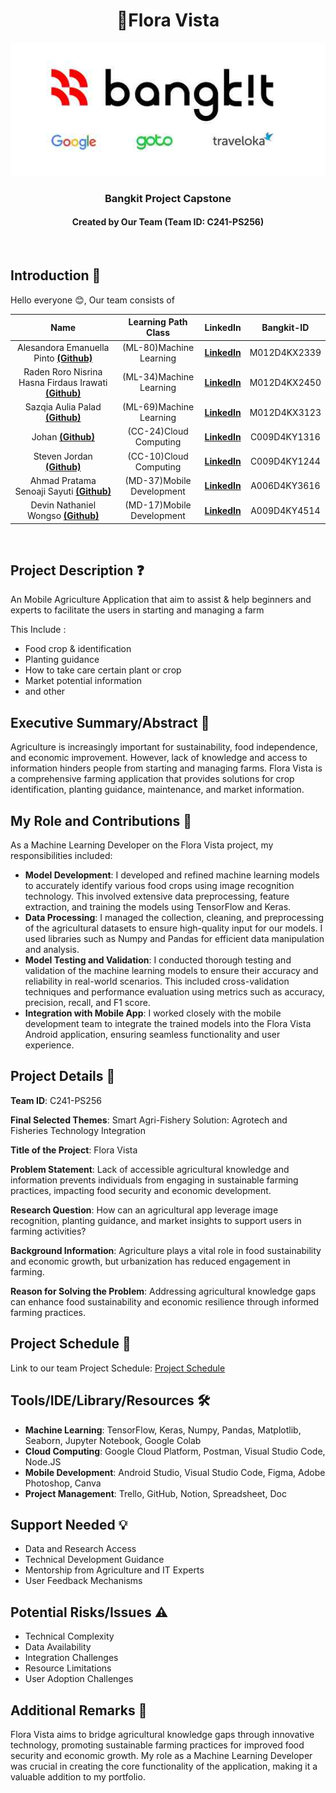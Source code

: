 <h1 align="center">🌾Flora Vista</h1>
<p align="center">
  <img src="https://github.com/Flora-Vista-Bangkit-Capstone/.github/blob/main/logo.jpg" alt="./logo.jpg">
</p>
<h3 align="center">Bangkit Project Capstone</h3>
<h4 align="center">Created by Our Team (Team ID: C241-PS256)</h4>
<br>

## Introduction 👋 

Hello everyone 😊, Our team consists of

| Name  | Learning Path Class |  LinkedIn  |  Bangkit-ID  |
| :---: | :-----------------: | :--------: | :-----------:| 
| Alesandora Emanuella Pinto [**(Github)**](https://github.com/alesandora) | (ML-80)Machine Learning | [**LinkedIn**](https://www.linkedin.com/in/alesandoraemanuella/) | M012D4KX2339  |
| Raden Roro Nisrina Hasna Firdaus  Irawati [**(Github)**](https://github.com/Nisrinahasna) | (ML-34)Machine Learning  | [**LinkedIn**](https://www.linkedin.com/in/nisrinhasna/)  |M012D4KX2450  |
| Sazqia Aulia Palad [**(Github)**](https://github.com/sazqiaauliap) | (ML-69)Machine Learning  | [**LinkedIn**](https://www.linkedin.com/in/sazqiaaulia/) | M012D4KX3123  |
| Johan [**(Github)**](https://github.com/Jay-Jo9802) | (CC-24)Cloud Computing | [**LinkedIn**](https://www.linkedin.com/in/johan-jayjo/)  | C009D4KY1316  |
| Steven Jordan [**(Github)**](https://github.com/MajinVader) | (CC-10)Cloud Computing | [**LinkedIn**](https://www.linkedin.com/in/steven-jordan-mv/) | C009D4KY1244  |
| Ahmad Pratama Senoaji Sayuti [**(Github)**](https://github.com/amadpratm)  | (MD-37)Mobile Development  | [**LinkedIn**](https://www.linkedin.com/in/amadpratm/) | A006D4KY3616  |
| Devin Nathaniel Wongso [**(Github)**](https://github.com/XiAnzheng-ID)  | (MD-17)Mobile Development  | [**LinkedIn**](https://www.linkedin.com/in/devin-nathaniel/)  | A009D4KY4514  |

<br>

## Project Description ❓
An Mobile Agriculture Application that aim to assist & help beginners and experts to facilitate the users in starting and managing a farm

This Include :
- Food crop & identification
- Planting guidance
- How to take care certain plant or crop
- Market potential information
- and other 

## Executive Summary/Abstract 📜
Agriculture is increasingly important for sustainability, food independence, and economic improvement. However, lack of knowledge and access to information hinders people from starting and managing farms. Flora Vista is a comprehensive farming application that provides solutions for crop identification, planting guidance, maintenance, and market information.

## My Role and Contributions 🚀
As a Machine Learning Developer on the Flora Vista project, my responsibilities included:
- **Model Development**: I developed and refined machine learning models to accurately identify various food crops using image recognition technology. This involved extensive data preprocessing, feature extraction, and training the models using TensorFlow and Keras.
- **Data Processing**: I managed the collection, cleaning, and preprocessing of the agricultural datasets to ensure high-quality input for our models. I used libraries such as Numpy and Pandas for efficient data manipulation and analysis.
- **Model Testing and Validation**: I conducted thorough testing and validation of the machine learning models to ensure their accuracy and reliability in real-world scenarios. This included cross-validation techniques and performance evaluation using metrics such as accuracy, precision, recall, and F1 score.
- **Integration with Mobile App**: I worked closely with the mobile development team to integrate the trained models into the Flora Vista Android application, ensuring seamless functionality and user experience.

## Project Details 📅
**Team ID**: C241-PS256

**Final Selected Themes**: Smart Agri-Fishery Solution: Agrotech and Fisheries Technology Integration

**Title of the Project**: Flora Vista

**Problem Statement**:
Lack of accessible agricultural knowledge and information prevents individuals from engaging in sustainable farming practices, impacting food security and economic development.

**Research Question**:
How can an agricultural app leverage image recognition, planting guidance, and market insights to support users in farming activities?

**Background Information**:
Agriculture plays a vital role in food sustainability and economic growth, but urbanization has reduced engagement in farming.

**Reason for Solving the Problem**:
Addressing agricultural knowledge gaps can enhance food sustainability and economic resilience through informed farming practices.

## Project Schedule 📆
Link to our team Project Schedule: [Project Schedule](link-to-schedule)

## Tools/IDE/Library/Resources 🛠️
- **Machine Learning**: TensorFlow, Keras, Numpy, Pandas, Matplotlib, Seaborn, Jupyter Notebook, Google Colab
- **Cloud Computing**: Google Cloud Platform, Postman, Visual Studio Code, Node.JS
- **Mobile Development**: Android Studio, Visual Studio Code, Figma, Adobe Photoshop, Canva
- **Project Management**: Trello, GitHub, Notion, Spreadsheet, Doc

## Support Needed 💡
- Data and Research Access
- Technical Development Guidance
- Mentorship from Agriculture and IT Experts
- User Feedback Mechanisms

## Potential Risks/Issues ⚠️
- Technical Complexity
- Data Availability
- Integration Challenges
- Resource Limitations
- User Adoption Challenges

## Additional Remarks 📝
Flora Vista aims to bridge agricultural knowledge gaps through innovative technology, promoting sustainable farming practices for improved food security and economic growth. My role as a Machine Learning Developer was crucial in creating the core functionality of the application, making it a valuable addition to my portfolio.
